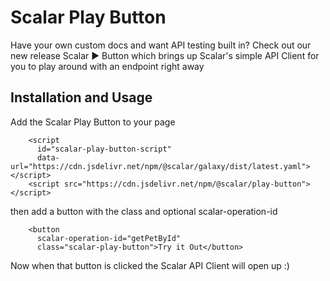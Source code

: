 # Scalar Play Button

Have your own custom docs and want API testing built in? Check out our new release Scalar ▶️ Button which brings up Scalar's simple API Client for you to play around with an endpoint right away

## Installation and Usage

Add the Scalar Play Button to your page

```
    <script
      id="scalar-play-button-script"
      data-url="https://cdn.jsdelivr.net/npm/@scalar/galaxy/dist/latest.yaml"></script>
    <script src="https://cdn.jsdelivr.net/npm/@scalar/play-button"></script>
```

then add a button with the class and optional scalar-operation-id

```
    <button
      scalar-operation-id="getPetById"
      class="scalar-play-button">Try it Out</button>

```

Now when that button is clicked the Scalar API Client will open up :)
